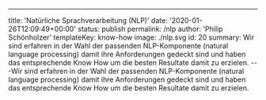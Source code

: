 ---
title: 'Natürliche Sprachverarbeitung (NLP)'
date: '2020-01-26T12:09:49+00:00'
status: publish
permalink: /nlp
author: 'Philip Schönholzer'
templateKey: know-how
image: ./nlp.svg
id: 20
summary: Wir sind erfahren in der Wahl der passenden NLP-Komponente
  (natural language processing) damit ihre Anforderungen gedeckt sind
  und haben das entsprechende Know How um die besten Resultate
  damit zu erzielen.
---Wir sind erfahren in der Wahl der passenden NLP-Komponente (natural language processing) damit ihre Anforderungen gedeckt sind und haben das entsprechende Know How um die besten Resultate damit zu erzielen.
